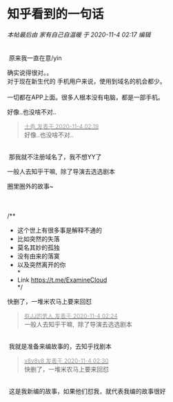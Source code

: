# 知乎看到的一句话


<i class="pstatus"> 本帖最后由 家有自己自温暖 于 2020-11-4 02:17 编辑 </i><br />
<br />
<img id="aimg_nC2cu" onclick="zoom(this, this.src, 0, 0, 0)" class="zoom" src="https://s3.jpg.cm/2020/11/04/SdpBD.png" onmouseover="img_onmouseoverfunc(this)" onload="thumbImg(this)" border="0" alt="" /><br />
<br />
<img src="static/image/smiley/default/lol.gif" smilieid="12" border="0" alt="" /> 原来我一直在意/yin

确实说得很对。。<br />
对于现在新生代的 手机用户来说，使用到域名的机会都少。<br />
<br />
一切都在APP上面。很多人根本没有电脑，都是一部手机。

好像..也没啥不对..

<div class="quote"><blockquote><font size="2"><a href="https://www.hostloc.com/forum.php?mod=redirect&amp;goto=findpost&amp;pid=9399260&amp;ptid=762117" target="_blank"><font color="#999999">十香 发表于 2020-11-4 02:19</font></a></font><br />
好像..也没啥不对..</blockquote></div><br />
<img src="static/image/smiley/default/lol.gif" smilieid="12" border="0" alt="" /> 那我就不注册域名了，我不想YY了

一般人去知乎干嘛,&nbsp;&nbsp;除了导演去选选剧本<img src="static/image/smiley/default/lol.gif" smilieid="12" border="0" alt="" />

圈里圈外的故事~<br />
<br />
<br />
<br />
/**<br />
 * 这个世上有很多事是解释不通的<br />
 * 比如突然的失落<br />
 * 莫名其妙的孤独<br />
 * 没有由来的落寞<br />
 * 以及突然离开的你<br />
 *<br />
 * Link https://t.me/ExamineCloud<br />
 */

快删了，一堆米农马上要来回怼

<div class="quote"><blockquote><font size="2"><a href="https://www.hostloc.com/forum.php?mod=redirect&amp;goto=findpost&amp;pid=9399265&amp;ptid=762117" target="_blank"><font color="#999999">有JJ的男人 发表于 2020-11-4 02:24</font></a></font><br />
一般人去知乎干嘛,&nbsp;&nbsp;除了导演去选选剧本</blockquote></div><br />
<img src="static/image/smiley/default/lol.gif" smilieid="12" border="0" alt="" /> 我就是准备来编故事的，去知乎找剧本

<div class="quote"><blockquote><font size="2"><a href="https://www.hostloc.com/forum.php?mod=redirect&amp;goto=findpost&amp;pid=9399273&amp;ptid=762117" target="_blank"><font color="#999999">v8v8v8 发表于 2020-11-4 02:30</font></a></font><br />
快删了，一堆米农马上要来回怼</blockquote></div><br />
<img src="static/image/smiley/default/lol.gif" smilieid="12" border="0" alt="" /> 这是我新编的故事，如果他们怼我，就代表我编的故事很好
